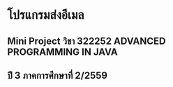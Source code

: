 # โปรแกรมส่งอีเมล
## Mini Project วิชา 322252 ADVANCED PROGRAMMING IN JAVA
## ปี 3 ภาคการศึกษาที่ 2/2559
